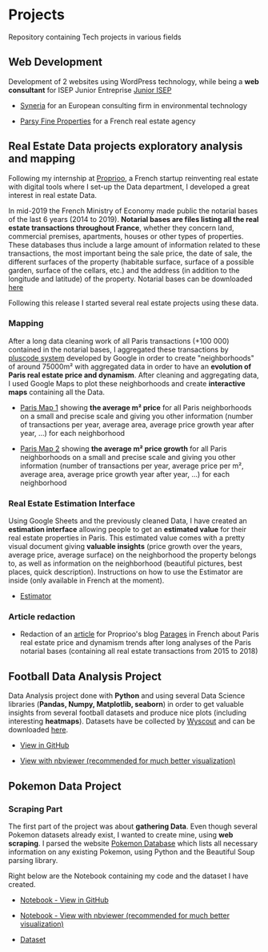 # Projects

Repository containing Tech projects in various fields

## Web Development

Development of 2 websites using WordPress technology, while being a **web consultant** for ISEP Junior Entreprise [Junior ISEP](https://juniorisep.com/)

- [Syneria](https://syneria.eu) for an European consulting firm in environmental technology

- [Parsy Fine Properties](https://parsyfineproperties.fr) for a French real estate agency


## Real Estate Data projects exploratory analysis and mapping

Following my internship at [Proprioo](https://www.proprioo.fr/), a French startup reinventing real estate with digital tools where I set-up the Data department, I developed a great interest in real estate Data. 

In mid-2019 the French Ministry of Economy made public the notarial bases of the last 6 years (2014 to 2019). **Notarial bases are files listing all the real estate transactions throughout France**, whether they concern land, commercial premises, apartments, houses or other types of properties. These databases thus include a large amount of information related to these transactions, the most important being the sale price, the date of sale, the different surfaces of the property (habitable surface, surface of a possible garden, surface of the cellars, etc.) and the address (in addition to the longitude and latitude) of the property.
Notarial bases can be downloaded [here](https://www.data.gouv.fr/fr/datasets/5c4ae55a634f4117716d5656/)

Following this release I started several real estate projects using these data.

### Mapping

After a long data cleaning work of all Paris transactions (+100 000) contained in the notarial bases, I aggregated these transactions by [pluscode system](https://plus.codes/) developed by Google in order to create "neighborhoods" of around 75000m² with aggregated data in order to have an **evolution of Paris real estate price and dynamism**. After cleaning and aggregating data, I used Google Maps to plot these neighborhoods and create **interactive maps** containing all the Data.

- [Paris Map 1](https://drive.google.com/open?id=1bYKrzYddpg0RCIuHa554BcsgRQOnFXPc&usp=sharing) showing **the average m² price** for all Paris neighborhoods on a small and precise scale and giving you other information (number of transactions per year, average area, average price growth year after year, ...) for each neighborhood

- [Paris Map 2](https://drive.google.com/open?id=1b_0M5x9MTc8AH3XkYjj8f7i3TtrWi5X1&usp=sharing) showing **the average m² price growth** for all Paris neighborhoods on a small and precise scale and giving you other information (number of transactions per year, average price per m², average area, average price growth year after year, ...) for each neighborhood

### Real Estate Estimation Interface

Using Google Sheets and the previously cleaned Data, I have created an **estimation interface** allowing people to get an **estimated value** for their real estate properties in Paris. This estimated value comes with a pretty visual document giving **valuable insights** (price growth over the years, average price, average surface) on the neighborhood the property belongs to, as well as information on the neighborhood (beautiful pictures, best places, quick description).
Instructions on how to use the Estimator are inside (only available in French at the moment).

- [Estimator](https://docs.google.com/spreadsheets/d/1-yrTY5q0C5gitchko1oKf6UgsnxUQwgEUAmis2YKYtg/edit?usp=sharing)

### Article redaction

- Redaction of an [article](https://www.proprioo.fr/blog/dynamiques-quartiers-parisiens/) for Proprioo's blog [Parages](https://www.proprioo.fr/blog/) in French about Paris real estate price and dynamism trends after long analyses of the Paris notarial bases (containing all real estate transactions from 2015 to 2018)

## Football Data Analysis Project

Data Analysis project done with **Python** and using several Data Science libraries (**Pandas, Numpy, Matplotlib, seaborn**) in order to get valuable insights from several football datasets and produce nice plots (including interesting **heatmaps**). Datasets have be collected by [Wyscout](https://wyscout.com/) and can be downloaded [here](https://figshare.com/collections/Soccer_match_event_dataset/4415000).

- [View in GitHub](https://github.com/nathanbry2/Projects/blob/master/Football_Analyses.ipynb)

- [View with nbviewer (recommended for much better visualization)](https://nbviewer.jupyter.org/github/nathanbry2/Projects/blob/master/Football_Analyses.ipynb)

## Pokemon Data Project

### Scraping Part

The first part of the project was about **gathering Data**. Even though several Pokemon datasets already exist, I wanted to create mine, using **web scraping**. I parsed the website [Pokemon Database](https://pokemondb.net/pokedex/all) which lists all necessary information on any existing Pokemon, using Python and the Beautiful Soup parsing library.

Right below are the Notebook containing my code and the dataset I have created.

- [Notebook - View in GitHub](https://github.com/nathanbry2/Projects/blob/master/Pokemon%20Project%20-%20Scraping%20Part.ipynb)

- [Notebook - View with nbviewer (recommended for much better visualization)](https://nbviewer.jupyter.org/github/nathanbry2/Projects/blob/master/Pokemon%20Project%20-%20Scraping%20Part.ipynb)

- [Dataset](https://github.com/nathanbry2/Projects/blob/master/pokemon_dataset.csv)

